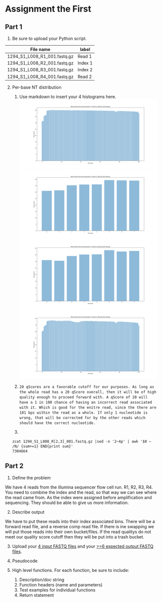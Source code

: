 # Assignment the First

## Part 1
1. Be sure to upload your Python script.

| File name | label |
|---|---|
| 1294_S1_L008_R1_001.fastq.gz | Read 1 |
| 1294_S1_L008_R2_001.fastq.gz | Index 1 |
| 1294_S1_L008_R3_001.fastq.gz | Index 2 |
| 1294_S1_L008_R4_001.fastq.gz | Read 2 |

2. Per-base NT distribution
    1. Use markdown to insert your 4 histograms here.
    !['R1 Graph'](./distribution/1294_S1_L008_R1_001.fastq.gz-stats.png)
    !['R2 Graph'](./distribution/1294_S1_L008_R2_001.fastq.gz-stats.png)
    !['R3 Graph'](./distribution/1294_S1_L008_R3_001.fastq.gz-stats.png)
    !['R4 Graph'](./distribution/1294_S1_L008_R4_001.fastq.gz-stats.png)

    2. ```20 qScores are a favorable cutoff for our purposes. As long as the whole read has a 20 qScore overall, then it will be of high quality enough to proceed forward with. A qScore of 20 will have a 1 in 100 chance of having an incorrect read associated with it. Which is good for the enitre read, since the there are 101 bps within the read as a whole. If only 1 nucleotide is wrong, that will be corrected for by the other reads which should have the correct nucleotide.```
    
    3. 
    ```
    zcat 1294_S1_L008_R[2,3]_001.fastq.gz |sed -n '2~4p' | awk '$0 ~ /N/ {sum+=1} END{print sum}' 
    7304664
    ```
    
## Part 2
1. Define the problem

We have 4 reads from the illumina sequencer flow cell run. R1, R2, R3, R4. You need to combine the index and the read, so that way we can see where the read came from. As the index were assigned before amplification and sequencing. They should be able to give us more information. 

2. Describe output

We have to put these reads into their index associated bins. There will be a forward read file, and a reverse comp read file. If there is ine swapping we will put those reads into their own bucket/files. If the read qualitys do not meet our quality score cutoff then they will be put into a trash bucket. 

3. Upload your [4 input FASTQ files](../TEST-input_FASTQ) and your [>=6 expected output FASTQ files](../TEST-output_FASTQ).

4. Pseudocode

5. High level functions. For each function, be sure to include:
    1. Description/doc string
    2. Function headers (name and parameters)
    3. Test examples for individual functions
    4. Return statement
